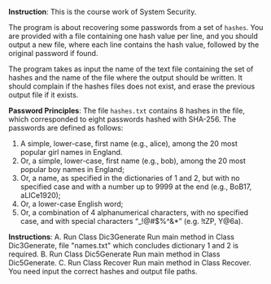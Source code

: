 **Instruction**:
 This is the course work of System Security.

 The program is about recovering some passwords from a set of `hashes`. 
You are provided with a file containing one hash value per line, and you should output a new
file, where each line contains the hash value, followed by the original password if found.

 The program takes as input the name of the text file containing the set of hashes and the
name of the file where the output should be written. It should complain if the hashes files
does not exist, and erase the previous output file if it exists. 
 
**Password Principles**:
 The file `hashes.txt` contains 8 hashes in the file, which corresponded to eight passwords hashed with SHA-256. The passwords are
defined as follows:
 1. A simple, lower-case, first name (e.g., alice), among the 20 most popular girl names in
England.
 2. Or, a simple, lower-case, first name (e.g., bob), among the 20 most popular boy names
in England;
 3. Or, a name, as specified in the dictionaries of 1 and 2, but with no specified case and
with a number up to 9999 at the end (e.g., BoB17, aLICe1920);
 4. Or, a lower-case English word;
 5. Or, a combination of 4 alphanumerical characters, with no specified case, and with
special characters “_!@#$%^&*” (e.g. !tZP, Y@6a).



**Instructions**:
 A.	Run Class Dic3Generate
Run main method in Class Dic3Generate, file "names.txt" which concludes dictionary 1 and 2 is required.
 B.	Run Class Dic5Generate
Run main method in Class Dic5Generate.
 C.	Run Class Recover
Run main method in Class Recover. You need input the correct hashes and output file paths.
